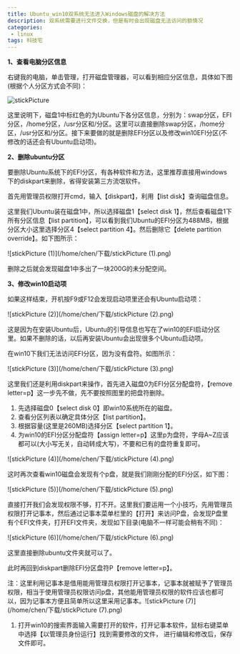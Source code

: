 ```yaml
---
title: Ubuntu_win10双系统无法进入Windows磁盘的解决方法
description: 双系统需要进行文件交换，但是有时会出现磁盘无法访问的额情况           
categories:
 - linux
tags: 科技宅
---
```








**1、查看电脑分区信息**

右键我的电脑，单击管理，打开磁盘管理器，可以看到相应分区信息，具体如下图(根据个人分区方式会不同)：

![stickPicture](/home/chen/下载/stickPicture.png)

这里说明下，磁盘1中标红色的为Ubuntu下各分区信息，分别为：swap分区，EFI分区，/home分区，/usr分区和/分区。这里可以直接删除swap分区，/home分区，/usr分区和/分区。接下来要做的就是删除EFI分区以及修改win10EFI分区(不修改的话还会有Ubuntu启动项)。

**2、删除ubuntu分区**

要删除Ubuntu系统下的EFI分区，有各种软件和方法，这里推荐直接用windows下的diskpart来删除，省得安装第三方流氓软件。

首先用管理员权限打开cmd，输入【diskpart】，利用【list disk】查询磁盘信息。

这里我们Ubuntu装在磁盘1中，所以选择磁盘1【select disk 1】，然后查看磁盘1下所有分区信息【list partition】，可以看到我们Ubuntu的EFI分区为488MB，根据分区大小这里选择分区4【select partition 4】。然后删除它【delete partition override】。如下图所示：

![stickPicture (1)](/home/chen/下载/stickPicture (1).png)

删除之后就会发现磁盘1中多出了一块200G的未分配空间。

**3、修改win10启动项**

如果这样结束，开机按F9或F12会发现启动项里还会有Ubuntu启动项：

![stickPicture (2)](/home/chen/下载/stickPicture (2).png)

这是因为在安装Ubuntu后，Ubuntu的引导信息也写在了win10的EFI启动分区里。如果不删除的话，以后再安装Ubuntu会出现很多个Ubuntu启动项。

在win10下我们无法访问EFI分区，因为没有盘符。如图所示：

![stickPicture (3)](/home/chen/下载/stickPicture (3).png)

这里我们还是利用diskpart来操作，首先进入磁盘0为EFI分区分配盘符，【remove letter=p】这一步先不做，先不要按照图里的把盘符删除。

1. 先选择磁盘0【select disk 0】即win10系统所在的磁盘。
2. 查看分区列表以确定具体分区【list partition】。
3. 根据容量(这里是260MB)选择分区【select partition 1】。
4. 为win10的EFI分区分配盘符【assign letter=p】这里p为盘符，字母A~Z应该都可以(大小写无关，自动转成大写)，不要和已有的盘符重复即可。

![stickPicture (4)](/home/chen/下载/stickPicture (4).png)

这时再次查看win10磁盘会发现有个p盘，就是我们刚刚分配的EFI分区，如下图：

![stickPicture (5)](/home/chen/下载/stickPicture (5).png)

直接打开我们会发现权限不够，打不开。这里我们要运用一个小技巧，先用管理员权限打开记事本，然后通过记事本菜单栏里的【打开】来访问P盘，会发现P盘里有个EFI文件夹，打开EFI文件夹，发现如下目录(电脑不一样可能会稍有不同)：

![stickPicture (6)](/home/chen/下载/stickPicture (6).png)

这里直接删除ubuntu文件夹就可以了。

此时再回到diskpart删除EFI分区盘符P【remove letter=p】。

注：这里利用记事本是借用能用管理员权限打开记事本，记事本就被赋予了管理员权限，相当于使用管理员权限访问p盘，其他能用管理员权限的软件应该也都可以，因为记事本方便且简单所以这里采用记事本。![stickPicture (7)](/home/chen/下载/stickPicture (7).png)

1. 打开win10的搜索界面输入需要打开的软件，打开记事本软件，鼠标右键菜单中选择【以管理员身份运行】找到需要修改的文件， 进行编辑和修改后，保存文件即可。



















